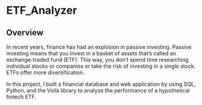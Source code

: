 # ETF_Analyzer

## Overview

In recent years, finance has had an explosion in passive investing. Passive investing means that you invest in a basket of assets that’s called an exchange-traded fund (ETF). This way, you don’t spend time researching individual stocks or companies or take the risk of investing in a single stock. ETFs offer more diversification.

In this project, I built a financial database and web application by using SQL, Python, and the Voilà library to analyze the performance of a hypothetical fintech ETF.